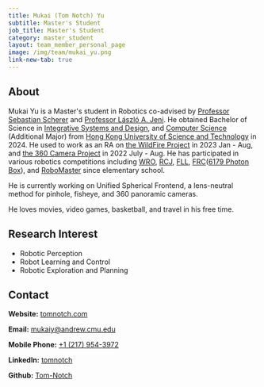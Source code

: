 ```yaml
---
title: Mukai (Tom Notch) Yu
subtitle: Master's Student
job_title: Master's Student
category: master_student
layout: team_member_personal_page
image: /img/team/mukai_yu.png
link-new-tab: true
---
```


## About

Mukai Yu is a Master's student in Robotics co-advised by [Professor Sebastian Scherer](https://theairlab.org/team/sebastian) and [Professor László A. Jeni](https://www.laszlojeni.com/).
He obtained Bachelor of Science in [Integrative Systems and Design](https://isd.hkust.edu.hk/), and [Computer Science](https://cse.hkust.edu.hk/) (Additional Major) from [Hong Kong University of Science and Technology](https://hkust.edu.hk/) in 2024.
He used to work as an RA on [the WildFire Project](https://www.cs.cmu.edu/news/2024/wildfire-drones) in 2023 Jan - Aug, and [the 360 Camera Project](https://github.com/MetaSLAM/iFastLoc) in 2022 July - Aug.
He has participated in various robotics competitions including [WRO](https://wro-association.org/), [RCJ](https://junior.robocup.org/), [FLL](https://www.firstlegoleague.org/), [FRC](https://www.firstinspires.org/robotics/frc)([6179 Photon Box](https://frc-staging-events.firstinspires.org/2019/team/6179)), and [RoboMaster](https://www.robomaster.com/en-US) since elementary school.

He is currently working on Unified Spherical Frontend, a lens-neutral method for pinhole, fisheye, and 360 panoramic cameras.

He loves movies, video games, basketball, and travel in his free time.

## Research Interest

* Robotic Perception
* Robot Learning and Control
* Robotic Exploration and Planning

## Contact

**Website:** [tomnotch.com](https://tomnotch.com)

**Email:** [mukaiy@andrew.cmu.edu](mailto:mukaiy@andrew.cmu.edu)

**Mobile Phone:** [+1 (217) 954-3972](tel:+1(217)9543972)

**LinkedIn:** [tomnotch](https://www.linkedin.com/in/tomnotch)

**Github:** [Tom-Notch](https://github.com/Tom-Notch)
